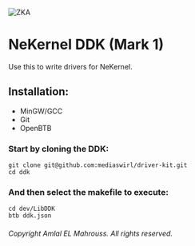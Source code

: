 <!-- README of ZKA DDK 1 -->

![ZKA](res/zka.svg)

# NeKernel DDK (Mark 1)

Use this to write drivers for NeKernel.

## Installation:

- MinGW/GCC
- Git
- OpenBTB

### Start by cloning the DDK:

```
git clone git@github.com:mediaswirl/driver-kit.git
cd ddk
```

### And then select the makefile to execute:

```
cd dev/LibDDK
btb ddk.json
```

###### Copyright Amlal EL Mahrouss. All rights reserved.
